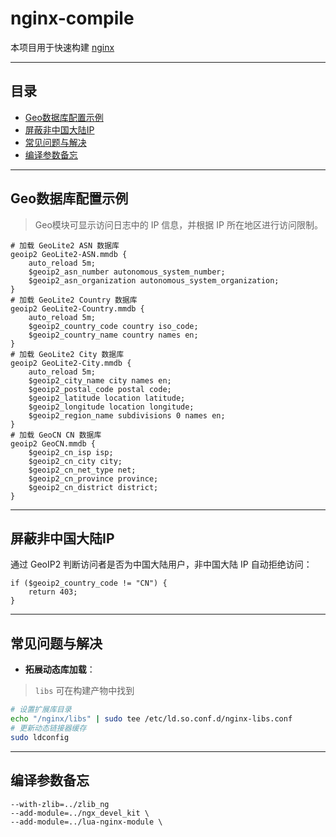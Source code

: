 # nginx-compile

本项目用于快速构建 [nginx](https://nginx.org/en/download.html)

---

## 目录

- [Geo数据库配置示例](#geo数据库配置示例)
- [屏蔽非中国大陆IP](#屏蔽非中国大陆ip)
- [常见问题与解决](#常见问题与解决)
- [编译参数备忘](#编译参数备忘)

---

## Geo数据库配置示例

> Geo模块可显示访问日志中的 IP 信息，并根据 IP 所在地区进行访问限制。

```nginx
# 加载 GeoLite2 ASN 数据库
geoip2 GeoLite2-ASN.mmdb {
    auto_reload 5m;
    $geoip2_asn_number autonomous_system_number;
    $geoip2_asn_organization autonomous_system_organization;
}
# 加载 GeoLite2 Country 数据库
geoip2 GeoLite2-Country.mmdb {
    auto_reload 5m;
    $geoip2_country_code country iso_code;
    $geoip2_country_name country names en;
}
# 加载 GeoLite2 City 数据库
geoip2 GeoLite2-City.mmdb {
    auto_reload 5m;
    $geoip2_city_name city names en;
    $geoip2_postal_code postal code;
    $geoip2_latitude location latitude;
    $geoip2_longitude location longitude;
    $geoip2_region_name subdivisions 0 names en;
}
# 加载 GeoCN CN 数据库
geoip2 GeoCN.mmdb {
    $geoip2_cn_isp isp;
    $geoip2_cn_city city;
    $geoip2_cn_net_type net;
    $geoip2_cn_province province;
    $geoip2_cn_district district;
}
```

---

## 屏蔽非中国大陆IP

通过 GeoIP2 判断访问者是否为中国大陆用户，非中国大陆 IP 自动拒绝访问：

```nginx
if ($geoip2_country_code != "CN") {
    return 403;
}
```

---

## 常见问题与解决

- **拓展动态库加载**：

> `libs` 可在构建产物中找到

```bash
# 设置扩展库目录
echo "/nginx/libs" | sudo tee /etc/ld.so.conf.d/nginx-libs.conf
# 更新动态链接器缓存
sudo ldconfig
```

---

## 编译参数备忘

```
--with-zlib=../zlib_ng
--add-module=../ngx_devel_kit \
--add-module=../lua-nginx-module \
```